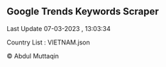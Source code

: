 

## Google Trends Keywords Scraper 
 
Last Update 07-03-2023 , 13:03:34

Country List :
VIETNAM.json



© Abdul Muttaqin 

